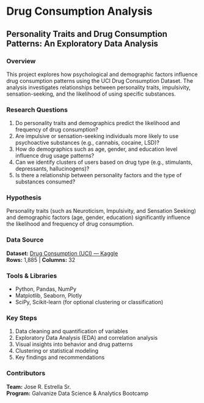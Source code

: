 # Drug Consumption Analysis

## Personality Traits and Drug Consumption Patterns: An Exploratory Data Analysis 

### Overview
This project explores how psychological and demographic factors influence drug consumption patterns using the UCI Drug Consumption Dataset. The analysis investigates relationships between personality traits, impulsivity, sensation-seeking, and the likelihood of using specific substances.

### Research Questions
1. Do personality traits and demographics predict the likelihood and frequency of drug consumption?
2. Are impulsive or sensation-seeking individuals more likely to use psychoactive substances (e.g., cannabis, cocaine, LSD)?
3. How do demographics such as age, gender, and education level influence drug usage patterns?
4. Can we identify clusters of users based on drug type (e.g., stimulants, depressants, hallucinogens)?
5. Is there a relationship between personality factors and the type of substances consumed?

### Hypothesis
Personality traits (such as Neuroticism, Impulsivity, and Sensation Seeking) and demographic factors (age, gender, education) significantly influence the likelihood and frequency of drug consumption.

### Data Source
**Dataset:** [Drug Consumption (UCI) — Kaggle](https://www.kaggle.com/datasets/sjleshrac/drug-consumption-uci)  
**Rows:** 1,885 | **Columns:** 32

### Tools & Libraries
- Python, Pandas, NumPy  
- Matplotlib, Seaborn, Plotly  
- SciPy, Scikit-learn (for optional clustering or classification)

### Key Steps
1. Data cleaning and quantification of variables  
2. Exploratory Data Analysis (EDA) and correlation analysis  
3. Visual insights into behavior and drug patterns  
4. Clustering or statistical modeling  
5. Key findings and recommendations  

### Contributors
**Team:** Jose R. Estrella Sr.  
**Program:** Galvanize Data Science & Analytics Bootcamp